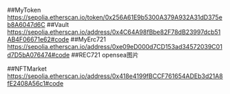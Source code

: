 ##MyToken
    https://sepolia.etherscan.io/token/0x256A61E9b5300A379A932A31dD375eb8A6047d6C
##Vault  
    https://sepolia.etherscan.io/address/0x4C64A98fBbe82F78dB23997dcb51AB4F06671e62#code
##MyErc721
    https://sepolia.etherscan.io/address/0xe09eD000d7CD153ad34572039C01d7D5bA076474#code
##REC721 opensea图片
         
##NFTMarket
    https://sepolia.etherscan.io/address/0x418e4199fBCCF761654ADEb3d21A8fE2408A56c1#code